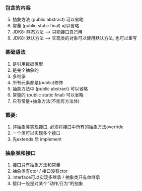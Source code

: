 ### 包含的内容
5. 抽象方法 (public abstract) 可以省略
6. 常量 (public static final) 可以省略
3. JDK8: 静态方法 --> 只能接口自己用
4. JDK8: 默认方法 --> 实现类的对象可以使用默认方法, 也可以重写


### 基础语法
1. 是引用数据类型
2. 是完全抽象的
3. 多继承
4. 所有元素都是(public)修饰
5. 抽象方法中 (public abstract) 可以省略
6. 常量的 (public static final) 可以省略
7. 只有常量+抽象方法(不能有方法体)

### 重要:
1. 非抽象类实现接口, 必须将接口中所有的抽象方法override
2. 一个类可以实现多个接口
3. 先extends 后 implement

### 抽象类和接口
1. 接口只有抽象方法和常量
2. 抽象类有ctor / 接口没有ctor
3. interface可以实现多继承 / 抽象类只有单继承
4. 接口一般是对某个"动作,行为"的抽象
